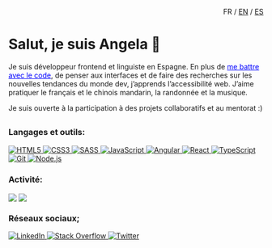 <p align="right">FR / <a href="https://github.com/angelabenavente/angelabenavente#readme" tabindex=”0” role=”link” style=”cursor:pointer;>EN</a> / <a href="https://github.com/angelabenavente/angelabenavente_es#readme" tabindex=”0” role=”link” style=”cursor:pointer;>ES</a></p>

# Salut, je suis Angela 👋

<p>Je suis développeur frontend et linguiste en Espagne. En plus de <a href="https://angelabenavente.github.io/" tabindex=”0” role=”link” style=”cursor:pointer;text-decoration:underline;color:blue;”>me battre avec le code</a>, de penser aux interfaces et de faire des recherches sur les nouvelles tendances du monde dev, j’apprends l’accessibilité web. J’aime pratiquer le français et le chinois mandarin, la randonnée et la musique.</p>
<p>Je suis ouverte à la participation à des projets collaboratifs et au mentorat :)</p>

## 
### Langages et outils:
<p>
   <a href="https://developer.mozilla.org/fr/docs/Web/HTML" tabindex=”0” role=”link” style=”cursor:pointer;”>
   <img src="https://img.shields.io/badge/-HTML5-E34F26?style=plastic&amp;logo=html5&amp;logoColor=white" alt="HTML5" data-canonical-src="https://img.shields.io/badge/-HTML5-E34F26?style=plastic&amp;logo=html5&amp;logoColor=white" style="max-width:100%;">
 </a>
   
<a href="https://developer.mozilla.org/fr/docs/Web/CSS" tabindex=”0” role=”link” style=”cursor:pointer;”>
   <img src="https://img.shields.io/badge/-CSS3-1572B6?style=plastic&amp;logo=css3&amp;logoColor=white" alt="CSS3" data-canonical-src="https://img.shields.io/badge/-CSS3-1572B6?style=plastic&amp;logo=css3&amp;logoColor=white" style="max-width:100%;">
 </a>
 <a href="https://sass-lang.com/" tabindex=”0” role=”link” style=”cursor:pointer;”>
   <img src="https://img.shields.io/badge/-SASS-CC6699?style=plastic&amp;logo=sass&amp;logoColor=white" alt="SASS" data-canonical-src="https://img.shields.io/badge/-SASS-CC6699?style=plastic&amp;logo=sass&amp;logoColor=white" style="max-width:100%;">
 </a>
 
<a href="https://developer.mozilla.org/fr/docs/Web/JavaScript" tabindex=”0” role=”link” style=”cursor:pointer;”>
   <img src="https://img.shields.io/badge/-JavaScript-DFB317?style=plastic&amp;logo=javaScript&labelColor=FFFFFF;logo=JavaScript&amp;logoColor=white" alt="JavaScript" data-canonical-src="https://img.shields.io/badge/-JavaScript-DFB317?style=plastic&amp;labelColor=FFFFFF;logo=JavaScript&amp;logoColor=white" style="max-width:100%;">
 </a>
 
<a href="https://angular.io/docs" tabindex=”0” role=”link” style=”cursor:pointer;”>
   <img src="https://img.shields.io/badge/-Angular-DD0031?style=plastic&amp;logo=angular" alt="Angular" data-canonical-src="https://img.shields.io/badge/-Angular-DD0031?style=plastic&amp;logo=angular" style="max-width:100%;">
 </a>
 
<a href="https://reactjs.org/" tabindex=”0” role=”link” style=”cursor:pointer;”>
   <img src="https://img.shields.io/badge/-React-61DAFB?style=plastic&amp;logo=react&amp;labelColor=FFFFFF;logo=react&amp;logoColor=white" alt="React" data-canonical-src="https://img.shields.io/badge/-React-61DAFB?style=plastic&amp;labelColor=FFFFFF;logo=react&amp;logoColor=white" style="max-width:100%;">
 </a>
 
<a href="https://www.typescriptlang.org/" tabindex=”0” role=”link” style=”cursor:pointer;”>
   <img src="https://img.shields.io/badge/-TypeScript-3178C6?style=plastic&amp;logo=TypeScript&amp;logoColor=white" alt="TypeScript" data-canonical-src="https://img.shields.io/badge/-TypeScript-3178C6?style=plastic&amp;logo=TypeScript&amp;logoColor=white" style="max-width:100%;">
 </a>
 
<a href="https://git-scm.com/" tabindex=”0” role=”link” style=”cursor:pointer;”>
   <img src="https://img.shields.io/badge/-Git-F05032?style=plastic&amp;logo=git&amp;logoColor=white" alt="Git" data-canonical-src="https://img.shields.io/badge/-Git-F05032?style=plastic&amp;logo=git&amp;logoColor=white" style="max-width:100%;">
 </a>
 
<a href="https://nodejs.org/fr/docs/" tabindex=”0” role=”link” style=”cursor:pointer;”>
   <img src="https://img.shields.io/badge/-Node.js-339933?style=plastic&amp;logo=node.js&amp;logoColor=white" alt="Node.js" data-canonical-src="https://img.shields.io/badge/-Node.js-339933?style=plastic&amp;logo=node.js&amp;logoColor=white" style="max-width:100%;">
 </a>
</p>

### Activité:

<p>
   <img align="center" src="https://github-readme-stats.vercel.app/api/top-langs/?username=angelabenavente&layout=compact&line_height=1&border_color=ffffff&line_height=2" />
   
   <img align="center" src="https://github-readme-stats.vercel.app/api?username=angelabenavente&hide=contribs,issues&include_all_commits=true&theme=top-langs/?username=angelabenavente&layout=compact&show_icons=true&border_color=ffffff&custom_title=Stats&count_private=true&disable_animations=true" />
</p>

### Réseaux sociaux;
<p>
    <a href="https://es.linkedin.com/in/%C3%A1ngela-benavente-almaz%C3%A1n-436003174" tabindex=”0” role=”link” style=”cursor:pointer;”>
      <img src="https://img.shields.io/badge/LinkedIn-%230077B5.svg?&amp;style=plastic&amp;e&amp;logo=linkedin&amp;logoColor=white" style="max-width:100%;" alt="LinkedIn" data- canonical-src="https://img.shields.io/badge/LinkedIn-%230077B5.svg?&amp;style=plastic&amp;e&amp;logo=linkedin&amp;logoColor=white" style="max-width:100%;">
   </a>
   
   <a href="https://es.stackoverflow.com/users/144914/Ángelabenavente" tabindex=”0” role=”link” style=”cursor:pointer;”>
      <img src="https://img.shields.io/badge/StackOverflow-F58025.svg?&amp;style=plastic&amp;logo=StackOverflow&amp;logoColor=white" alt="Stack Overflow" data-canonical-src="https://img.shields.io/badge/StackOverflow-%>F58025.svg?&amp;style=plastic&amp;logo=StackOverflow&amp;logoColor=white" style="max-width:100%;">
   </a>
   
   <a href="https://twitter.com/AngieBenavente" tabindex=”0” role=”link” style=”cursor:pointer;”>
      <img src="https://img.shields.io/badge/Twitter-%231DA1F2.svg?&amp;style=plastic&amp;logo=twitter&amp;logoColor=white" alt="Twitter" data-canonical-src="https://img.shields.io/badge/Twitter-%231DA1F2.svg?&amp;style=plastic&amp;logo=twitter&amp;logoColor=white" style="max-width:100%;">
   </a>
</p>
